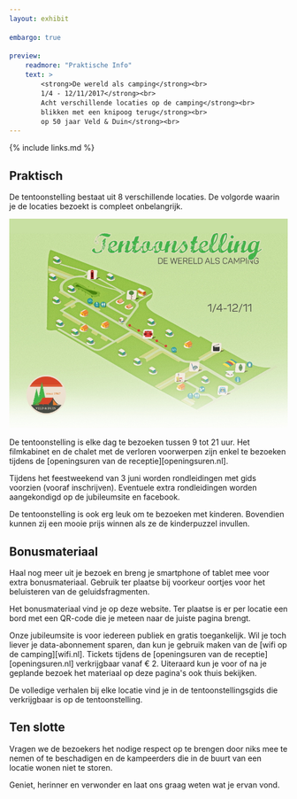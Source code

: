 ```yaml
---
layout: exhibit

embargo: true

preview: 
    readmore: "Praktische Info"
    text: >
        <strong>De wereld als camping</strong><br>
        1/4 - 12/11/2017</strong><br>
        Acht verschillende locaties op de camping</strong><br>
        blikken met een knipoog terug</strong><br>
        op 50 jaar Veld & Duin</strong><br>
---
```


{% include links.md %}


## Praktisch

De tentoonstelling  bestaat uit 8 verschillende locaties. De volgorde waarin je de locaties bezoekt is compleet onbelangrijk. 

![Plan van de locaties](../../img/programma/tentoonstelling-nl.jpg)

De tentoonstelling is elke dag te bezoeken tussen 9 tot 21 uur. Het filmkabinet en de chalet met de verloren voorwerpen zijn enkel te bezoeken tijdens de [openingsuren van de receptie][openingsuren.nl].

Tijdens het feestweekend van 3 juni worden rondleidingen met gids voorzien (vooraf inschrijven). Eventuele extra rondleidingen worden aangekondigd op de jubileumsite en facebook.

De tentoonstelling is ook erg leuk om te bezoeken met kinderen. Bovendien kunnen zij een mooie prijs winnen als ze de kinderpuzzel invullen. 


## Bonusmateriaal

Haal nog meer uit je bezoek en breng je smartphone of tablet mee voor extra bonusmateriaal. Gebruik ter plaatse bij voorkeur oortjes voor het beluisteren van de geluidsfragmenten.

Het bonusmateriaal vind je op deze website. Ter plaatse is er per locatie een bord met een QR-code die je meteen naar de juiste pagina brengt.

Onze jubileumsite is voor iedereen publiek en gratis toegankelijk. Wil je toch liever je data-abonnement sparen, dan kun je gebruik maken van de [wifi op de camping][wifi.nl]. Tickets tijdens de [openingsuren van de receptie][openingsuren.nl] verkrijgbaar vanaf € 2.
Uiteraard kun je voor of na je geplande bezoek het materiaal op deze pagina's ook thuis bekijken.

De volledige verhalen bij elke locatie vind je in de tentoonstellingsgids die verkrijgbaar is op de tentoonstelling.


## Ten slotte

Vragen we de bezoekers het nodige respect op te brengen door niks mee te nemen of te beschadigen en de kampeerders die in de buurt van een locatie wonen niet te storen.

Geniet, herinner en verwonder en laat ons graag weten wat je ervan vond.

